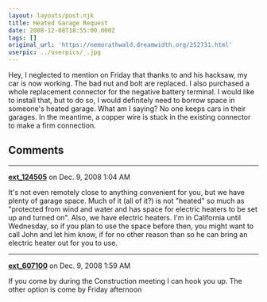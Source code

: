```yaml
---
layout: layouts/post.njk
title: Heated Garage Request
date: 2008-12-08T18:55:00.000Z
tags: []
original_url: 'https://nemorathwald.dreamwidth.org/252731.html'
userpic: ../userpics/_.jpg
---
```

Hey, I neglected to mention on Friday that thanks to and his hacksaw, my car is now working. The bad nut and bolt are replaced. I also purchased a whole replacement connector for the negative battery terminal. I would like to install that, but to do so, I would definitely need to borrow space in someone's heated garage. What am I saying? No one keeps cars in their garages. In the meantime, a copper wire is stuck in the existing connector to make a firm connection.

## Comments

---

**[ext_124505](https://www.dreamwidth.org/users/ext_124505)** on Dec. 9, 2008 1:04 AM

It's not even remotely close to anything convenient for you, but we have plenty of garage space. Much of it (all of it?) is not "heated" so much as "protected from wind and water and has space for electric heaters to be set up and turned on". Also, we have electric heaters. I'm in California until Wednesday, so if you plan to use the space before then, you might want to call John and let him know, if for no other reason than so he can bring an electric heater out for you to use.

---

**[ext_607100](https://www.dreamwidth.org/users/ext_607100)** on Dec. 9, 2008 1:59 AM

If you come by during the Construction meeting I can hook you up. The other option is come by Friday afternoon
